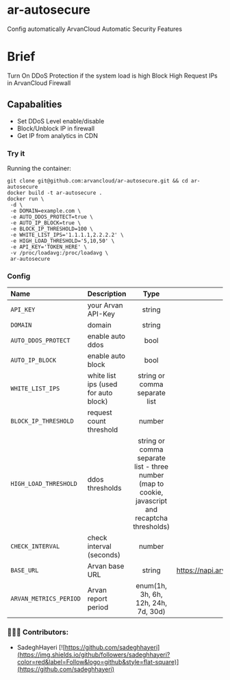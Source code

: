 # ar-autosecure
Config automatically ArvanCloud Automatic Security Features

# Brief
Turn On DDoS Protection if the system load is high
Block High Request IPs in ArvanCloud Firewall

## Capabalities
* Set DDoS Level enable/disable
* Block/Unblock IP in firewall
* Get IP from analytics in CDN

### Try it
Running the container:
```
git clone git@github.com:arvancloud/ar-autosecure.git && cd ar-autosecure 
docker build -t ar-autosecure .
docker run \
 -d \
 -e DOMAIN=example.com \
 -e AUTO_DDOS_PROTECT=true \
 -e AUTO_IP_BLOCK=true \
 -e BLOCK_IP_THRESHOLD=100 \
 -e WHITE_LIST_IPS='1.1.1.1,2.2.2.2' \
 -e HIGH_LOAD_THRESHOLD='5,10,50' \
 -e API_KEY='TOKEN_HERE' \
 -v /proc/loadavg:/proc/loadavg \
 ar-autosecure
```

### Config

| Name                                 | Description                                               |  Type | Default
|:-------------------------------------|:----------------------------------------------------------|:-----:|:--------:|
| `API_KEY` | your Arvan API-Key | string | -
| `DOMAIN` | domain | string | -
| `AUTO_DDOS_PROTECT` | enable auto ddos | bool | true
| `AUTO_IP_BLOCK` | enable auto block | bool | true
| `WHITE_LIST_IPS` | white list ips (used for auto block) | string or comma separate list | -
| `BLOCK_IP_THRESHOLD` | request count threshold | number | 1000
| `HIGH_LOAD_THRESHOLD` | ddos thresholds | string or comma separate list - three number (map to cookie, javascript and recaptcha thresholds) | 5,10,50
| `CHECK_INTERVAL` | check interval (seconds) | number | 60
| `BASE_URL` | Arvan base URL | string | https://napi.arvancloud.com/cdn/4.0
| `ARVAN_METRICS_PERIOD` | Arvan report period | enum(1h, 3h, 6h, 12h, 24h, 7d, 30d) | 3h

### 👨🏻‍💻 Contributors:
- SadeghHayeri [![https://github.com/sadeghhayeri](https://img.shields.io/github/followers/sadeghhayeri?color=red&label=Follow&logo=github&style=flat-square)](https://github.com/sadeghhayeri)
